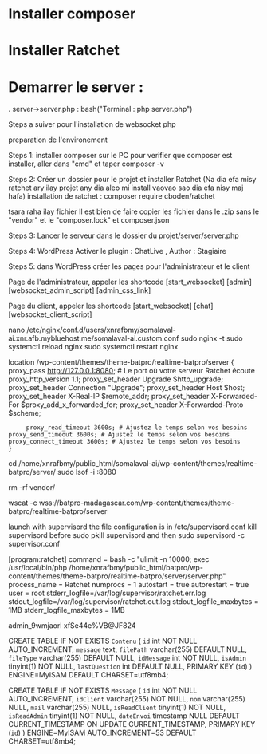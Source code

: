 # Installer composer
# Installer Ratchet
# Demarrer le server :
  . server->server.php : bash("Terminal : php server.php")


Steps a suiver pour l'installation de websocket php

preparation de l'environement

Steps 1: installer composer sur le PC
pour verifier que composer est installer, aller dans "cmd" et taper composer -v

Steps 2: Créer un dossier pour le projet et installer Ratchet (Na dia efa misy ratchet ary ilay projet any dia aleo mi install vaovao sao dia efa nisy maj hafa)
installation de ratchet : composer require cboden/ratchet

tsara raha ilay fichier Il est bien de faire copier les fichier dans le .zip sans le "vendor" et le "composer.lock" et composer.json

Steps 3: Lancer le serveur dans le dossier du projet/server/server.php

Steps 4: WordPress
Activer le plugin : ChatLive  , Author : Stagiaire

Steps 5: dans WordPress créer les pages pour l'administrateur et le client

Page de l'administrateur, appeler les shortcode
[start_websocket]
[admin]
[websocket_admin_script]
[admin_css_link]

Page du client, appeler les shortcode
[start_websocket]
[chat]
[websocket_client_script] 


nano /etc/nginx/conf.d/users/xnrafbmy/somalaval-ai.xnr.afb.mybluehost.me/somalaval-ai.custom.conf
sudo nginx -t
sudo systemctl reload nginx
sudo systemctl restart nginx

location /wp-content/themes/theme-batpro/realtime-batpro/server {
        proxy_pass http://127.0.0.1:8080; # Le port où votre serveur Ratchet écoute
        proxy_http_version 1.1;
        proxy_set_header Upgrade $http_upgrade;
        proxy_set_header Connection "Upgrade";
        proxy_set_header Host $host;
        proxy_set_header X-Real-IP $remote_addr;
        proxy_set_header X-Forwarded-For $proxy_add_x_forwarded_for;
        proxy_set_header X-Forwarded-Proto $scheme;

         proxy_read_timeout 3600s; # Ajustez le temps selon vos besoins
    proxy_send_timeout 3600s; # Ajustez le temps selon vos besoins
    proxy_connect_timeout 3600s; # Ajustez le temps selon vos besoins
    }

cd /home/xnrafbmy/public_html/somalaval-ai/wp-content/themes/realtime-batpro/server/
sudo lsof -i :8080

rm -rf vendor/




wscat -c wss://batpro-madagascar.com/wp-content/themes/theme-batpro/realtime-batpro/server


launch with supervisord
the file configuration is in /etc/supervisord.conf
kill supervisord before sudo pkill supervisord
and then sudo supervisord -c supervisor.conf

[program:ratchet]
command = bash -c "ulimit -n 10000; exec /usr/local/bin/php /home/xnrafbmy/public_html/batpro/wp-content/themes/theme-batpro/realtime-batpro/server/server.php"
process_name = Ratchet
numprocs = 1
autostart = true
autorestart = true
user = root
stderr_logfile=/var/log/supervisor/ratchet.err.log
stdout_logfile=/var/log/supervisor/ratchet.out.log
stdout_logfile_maxbytes = 1MB
stderr_logfile_maxbytes = 1MB

admin_9wmjaorl
xfSe44e%VB@JF824

CREATE TABLE IF NOT EXISTS `Contenu` (
  `id` int NOT NULL AUTO_INCREMENT,
  `message` text,
  `filePath` varchar(255) DEFAULT NULL,
  `fileType` varchar(255) DEFAULT NULL,
  `idMessage` int NOT NULL,
  `isAdmin` tinyint(1) NOT NULL,
  `lastQuestion` int DEFAULT NULL,
  PRIMARY KEY (`id`)
) ENGINE=MyISAM DEFAULT CHARSET=utf8mb4;

CREATE TABLE IF NOT EXISTS `Message` (
  `id` int NOT NULL AUTO_INCREMENT,
  `idClient` varchar(255) NOT NULL,
  `nom` varchar(255) NULL,
  `mail` varchar(255) NULL,
  `isReadClient` tinyint(1) NOT NULL,
  `isReadAdmin` tinyint(1) NOT NULL,
  `dateEnvoi` timestamp NULL DEFAULT CURRENT_TIMESTAMP ON UPDATE CURRENT_TIMESTAMP,
  PRIMARY KEY (`id`)
) ENGINE=MyISAM AUTO_INCREMENT=53 DEFAULT CHARSET=utf8mb4;


